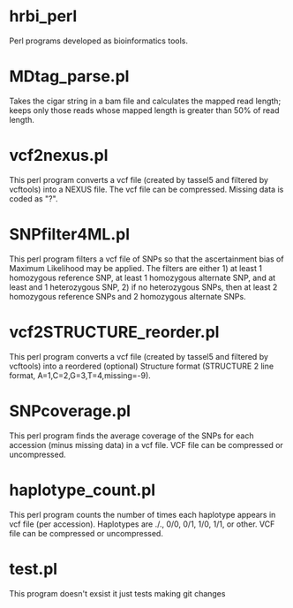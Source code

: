 # hrbi_perl
Perl programs developed as bioinformatics tools.

# MDtag_parse.pl

Takes the cigar string in a bam file and calculates the mapped read length; keeps only those reads whose mapped length is greater than 50% of read length.

# vcf2nexus.pl

This perl program converts a vcf file (created by tassel5 and filtered by vcftools) into a NEXUS file. The vcf file can be compressed. Missing data is coded as "?".

# SNPfilter4ML.pl

This perl program filters a vcf file of SNPs so that the ascertainment bias of Maximum Likelihood may be applied. The filters are either 1) at least 1 homozygous reference SNP, at least 1 homozygous alternate SNP, and at least and 1 heterozygous SNP, 2) if no heterozygous SNPs, then at least 2 homozygous reference SNPs and 2 homozygous alternate SNPs.

# vcf2STRUCTURE_reorder.pl 
This perl program converts a vcf file (created by tassel5 and filtered by vcftools) into a reordered (optional) Structure format (STRUCTURE 2 line format, A=1,C=2,G=3,T=4,missing=-9). 

# SNPcoverage.pl
This perl program finds the average coverage of the SNPs for each accession (minus missing data) in a vcf file.
VCF file can be compressed or uncompressed.

# haplotype_count.pl
This perl program counts the number of times each haplotype appears in vcf file (per accession). 
Haplotypes are ./., 0/0, 0/1, 1/0, 1/1, or other. VCF file can be compressed or uncompressed.

# test.pl
This program doesn't exsist it just tests making git changes
